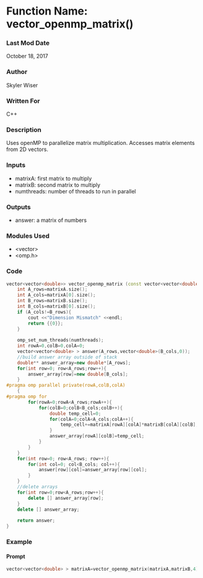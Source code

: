 # Function Name: vector_openmp_matrix()

### Last Mod Date
October 18, 2017
### Author
Skyler Wiser
### Written For
C++
### Description
Uses openMP to parallelize matrix multiplication. Accesses matrix elements from 2D vectors.
### Inputs

* matrixA: first matrix to multiply
* matrixB: second matrix to multiply
* numthreads: number of threads to run in parallel

### Outputs

* answer: a matrix of numbers

### Modules Used

* \<vector\>
* \<omp.h\>

### Code

```c++
vector<vector<double>> vector_openmp_matrix (const vector<vector<double>> &matrixA,const vector<vector<double> > &matrixB, int numthreads){
    int A_rows=matrixA.size();
    int A_cols=matrixA[0].size();
    int B_rows=matrixB.size();
    int B_cols=matrixB[0].size();
    if (A_cols!=B_rows){
        cout <<"Dimension Mismatch" <<endl;
        return {{0}};
    }
    
    omp_set_num_threads(numthreads);
    int rowA=0,colB=0,colA=0;
    vector<vector<double> > answer(A_rows,vector<double>(B_cols,0));
    //build answer array outside of stack
    double** answer_array=new double*[A_rows];
    for(int row=0; row<A_rows;row++){
        answer_array[row]=new double[B_cols];
    }
#pragma omp parallel private(rowA,colB,colA)
    {
#pragma omp for
        for(rowA=0;rowA<A_rows;rowA++){
            for(colB=0;colB<B_cols;colB++){
                double temp_cell=0;
                for(colA=0;colA<A_cols;colA++){
                    temp_cell+=matrixA[rowA][colA]*matrixB[colA][colB];
                }
                answer_array[rowA][colB]=temp_cell;
            }
        }
    }
    for(int row=0; row<A_rows; row++){
        for(int col=0; col<B_cols; col++){
            answer[row][col]=answer_array[row][col];
        }
    }
    //delete arrays
    for(int row=0;row<A_rows;row++){
        delete [] answer_array[row];
    }
    delete [] answer_array;
    
    return answer;
}
```

### Example
#### Prompt

```c++
vector<vector<double> > matrixA=vector_openmp_matrix(matrixA,matrixB,4);
```
